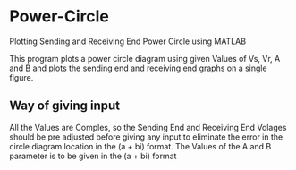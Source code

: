 # Power-Circle
Plotting Sending and Receiving End Power Circle using MATLAB

This program plots a power circle diagram using given Values of Vs, Vr, A and B and plots the sending
end and receiving end graphs on a single figure.


## Way of giving input
All the Values are Comples, so the Sending End and Receiving End Volages should be pre adjusted
before giving any input to eliminate the error in the circle diagram location in the (a + bi) format. The
Values of the A and B parameter is to be given in the (a + bi) format
